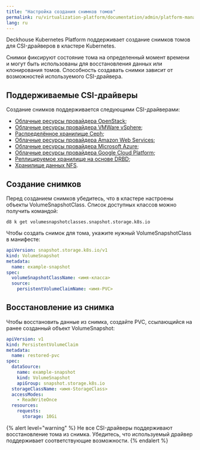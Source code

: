 ```yaml
---
title: "Настройка создания снимков томов"
permalink: ru/virtualization-platform/documentation/admin/platform-management/storage/snapshot-controller.html
lang: ru
---
```


Deckhouse Kubernetes Platform поддерживает создание снимков томов для CSI-драйверов в кластере Kubernetes.

Снимки фиксируют состояние тома на определенный момент времени и могут быть использованы для восстановления данных или клонирования томов. Способность создавать снимки зависит от возможностей используемого CSI-драйвера.

## Поддерживаемые CSI-драйверы

Создание снимков поддерживается следующими CSI-драйверами:

- [Облачные ресурсы провайдера OpenStack](/modules/cloud-provider-openstack/);
- [Облачные ресурсы провайдера VMWare vSphere](/modules/cloud-provider-vsphere/);
- [Распределённое хранилище Ceph](../storage/external/ceph.html);
- [Облачные ресурсы провайдера Amazon Web Services](/modules/cloud-provider-aws/);
- [Облачные ресурсы провайдера Microsoft Azure](/modules/cloud-provider-azure/);
- [Облачные ресурсы провайдера Google Cloud Platform](/modules/cloud-provider-gcp/);
- [Реплицируемое хранилище на основе DRBD](../storage/sds/lvm-replicated.html);
- [Хранилище данных NFS](../storage/external/nfs.html).

## Создание снимков

Перед созданием снимков убедитесь, что в кластере настроены объекты VolumeSnapshotClass. Список доступных классов можно получить командой:

```shell
d8 k get volumesnapshotclasses.snapshot.storage.k8s.io
```

Чтобы создать снимок для тома, укажите нужный VolumeSnapshotClass в манифесте:

```yaml
apiVersion: snapshot.storage.k8s.io/v1
kind: VolumeSnapshot
metadata:
  name: example-snapshot
spec:
  volumeSnapshotClassName: <имя-класса>
  source:
    persistentVolumeClaimName: <имя-PVC>
```

## Восстановление из снимка

Чтобы восстановить данные из снимка, создайте PVC, ссылающийся на ранее созданный объект VolumeSnapshot:

```yaml
apiVersion: v1
kind: PersistentVolumeClaim
metadata:
  name: restored-pvc
spec:
  dataSource:
    name: example-snapshot
    kind: VolumeSnapshot
    apiGroup: snapshot.storage.k8s.io
  storageClassName: <имя-StorageClass>
  accessModes:
    - ReadWriteOnce
  resources:
    requests:
      storage: 10Gi
```

{% alert level="warning" %}
Не все CSI-драйверы поддерживают восстановление тома из снимка. Убедитесь, что используемый драйвер поддерживает соответствующие возможности.
{% endalert %}
